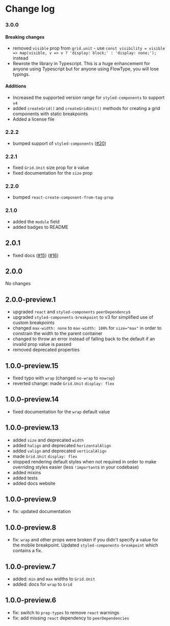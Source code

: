 # Change log

### 3.0.0

#### Breaking changes

- removed `visible` prop from `grid.unit` - use `const visibility = visible => map(visible, v => v ? 'display: block;' : 'display: none;');` instead
- Rewrote the library in Typescript. This is a huge enhancement for anyone using Typescript but for anyone using FlowType, you will lose typings.

#### Additions

- Increased the supported version range for `styled-components` to support `v4`
- added `createGrid()` and `createGridUnit()` methods for creating a grid components with static breakpoints
- Added a license file

### 2.2.2

- bumped support of `styled-components` ([#20](https://github.com/jameslnewell/styled-components-grid/pull/20))

### 2.2.1

- fixed `Grid.Unit` size prop for `0` value
- fixed documentation for the `size` prop

### 2.2.0

- bumped `react-create-component-from-tag-prop`

### 2.1.0

- added the `module` field
- added badges to README

## 2.0.1

- fixed docs ([#15](https://github.com/jameslnewell/styled-components-grid/pull/15)) ([#16](https://github.com/jameslnewell/styled-components-grid/pull/14))

## 2.0.0

No changes

## 2.0.0-preview.1

- upgraded `react` and `styled-components` `peerDependency`s
- upgraded `styled-components-breakpoint` to v3 for simplified use of custom breakpoints
- changed `max-width: none` to `max-width: 100%` for `size="max"` in order to constrain the width to the parent container
- changed to throw an error instead of falling back to the default if an invalid prop value is passed
- removed deprecated properties

## 1.0.0-preview.15

- fixed typo with `wrap` (changed `no-wrap` to `nowrap`)
- reverted change: made `Grid.Unit` `display: flex`

## 1.0.0-preview.14

- fixed documentation for the `wrap` default value

## 1.0.0-preview.13

- added `size` and deprecated `width`
- added `halign` and deprecated `horizontalAlign`
- added `valign` and deprecated `verticalAlign`
- made `Grid.Unit` `display: flex`
- stopped rendering default styles when not required in order to make overriding styles easier (less `!important`s in your codebase)
- added mixins
- added tests
- added docs website

## 1.0.0-preview.9

- fix: updated documentation

## 1.0.0-preview.8

- fix: `wrap` and other props were broken if you didn't specify a value for the mobile breakpoint. Updated `styled-components-breakpoint` which contains a fix.

## 1.0.0-preview.7

- added: `min` and `max` widths to `Grid.Unit`
- added: docs for `wrap` to `Grid`

## 1.0.0-preview.6

- fix: switch to `prop-types` to remove `react` warnings
- fix: add missing `react` dependency to `peerDependencies`
